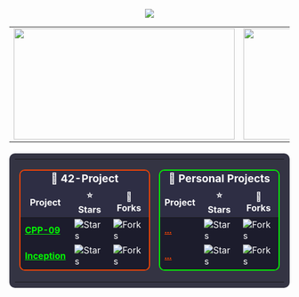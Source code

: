 <p align="center">
  <a href="https://skillicons.dev">
    <img src="https://skillicons.dev/icons?i=linux,git,vscode,eclipse,java,spring,mysql,cpp,c,vim,html,postman" />
  </a>
</p>

<div align="center">
  <table>
    <tr>
      <td align="center" colspan="2">
        <a href="https://github.com/lde-mich">
          <img src="https://awesome-github-stats.azurewebsites.net/user-stats/lde-mich?cardType=level&theme=tokyonight" width="397" height="200">
        </a>
      </td>
      <td align="center" colspan="2">
        <a href="https://github.com/lde-mich?tab=repositories">
          <img src="https://github-readme-stats.vercel.app/api/top-langs/?username=lde-mich&hide=swift,roff,perl&layout=compact&theme=tokyonight" width="380" height="200">
        </a>
      </td>
    </tr>
  </table>

  <table style="background: rgba(30, 30, 47, 0.9); border-radius: 10px; padding: 10px; margin: 20px 0;">
    <tr>
      <td>
        <table style="border: 2px solid #ff4500; border-radius: 10px; width: 100%;">
          <thead align="center" style="background-color: #2e2e44; color: white;">
            <tr>
              <td colspan="3" style="font-size: 1.2em; font-weight: bold;">📘 42-Project</td>
            </tr>
            <tr>
              <td><b>Project</b></td>
              <td><b>⭐ Stars</b></td>
              <td><b>🤝 Forks</b></td>
            </tr>
          </thead>
          <tbody style="background-color: #1c1c2c; color: white;">
            <tr>
              <td><a href="https://github.com/lde-mich/CPP-09" style="color: #00ff00;"><b>CPP-09</b></a></td>
              <td><img alt="Stars" src="https://img.shields.io/github/stars/lde-mich/CPP-09?style=flat-square&labelColor=1c1c2c&color=00ff00"/></td>
              <td><img alt="Forks" src="https://img.shields.io/github/forks/lde-mich/CPP-09?style=flat-square&labelColor=1c1c2c&color=00ff00"/></td>
            </tr>
            <tr>
              <td><a href="https://github.com/lde-mich/Inception" style="color: #00ff00;"><b>Inception</b></a></td>
              <td><img alt="Stars" src="https://img.shields.io/github/stars/lde-mich/Inception?style=flat-square&labelColor=1c1c2c&color=00ff00"/></td>
              <td><img alt="Forks" src="https://img.shields.io/github/forks/lde-mich/Inception?style=flat-square&labelColor=1c1c2c&color=00ff00"/></td>
            </tr>
          </tbody>
        </table>
      </td>
      <td>
        <table style="border: 2px solid #00ff00; border-radius: 10px; width: 100%;">
          <thead align="center" style="background-color: #2e2e44; color: white;">
            <tr>
              <td colspan="3" style="font-size: 1.2em; font-weight: bold;">📘 Personal Projects</td>
            </tr>
            <tr>
              <td><b>Project</b></td>
              <td><b>⭐ Stars</b></td>
              <td><b>🤝 Forks</b></td>
            </tr>
          </thead>
          <tbody style="background-color: #1c1c2c; color: white;">
            <tr>
              <td><a href="https://github.com/lde-mich/..." style="color: #ff4500;"><b>...</b></a></td>
              <td><img alt="Stars" src="https://img.shields.io/github/stars/lde-mich/...?style=flat-square&labelColor=1c1c2c&color=ff4500"/></td>
              <td><img alt="Forks" src="https://img.shields.io/github/forks/lde-mich/...?style=flat-square&labelColor=1c1c2c&color=ff4500"/></td>
            </tr>
            <tr>
              <td><a href="https://github.com/lde-mich/Inception" style="color: #ff4500;"><b>...</b></a></td>
              <td><img alt="Stars" src="https://img.shields.io/github/stars/lde-mich/...?style=flat-square&labelColor=1c1c2c&color=ff4500"/></td>
              <td><img alt="Forks" src="https://img.shields.io/github/forks/lde-mich/...?style=flat-square&labelColor=1c1c2c&color=ff4500"/></td>
            </tr>
          </tbody>
        </table>
      </td>
    </tr>
  </table>
</div>
